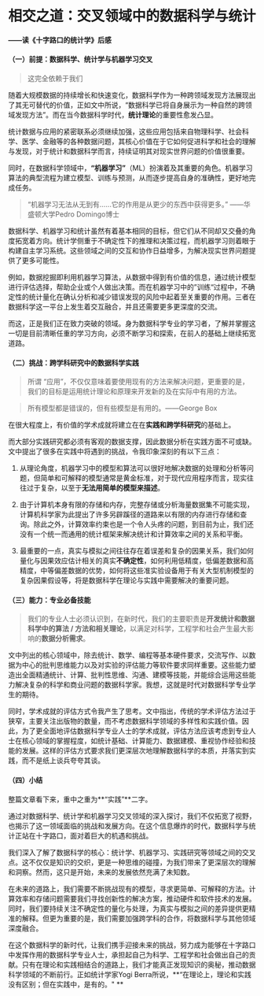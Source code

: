 # 相交之道：交叉领域中的数据科学与统计

#### 																														——读《十字路口的统计学》后感

#### （一）前提：数据科学、统计学与机器学习交叉

> 这完全依赖于我们

随着大规模数据的持续增长和快速变化，数据科学作为一种跨领域发现方法展现出了其无可替代的价值，正如文中所说，“数据科学已将自身展示为一种自然的跨领域发现方法”。而在当今数据科学时代，**统计理论**的重要性愈发凸显。

统计数据与应用的紧密联系必须继续加强，这些应用包括来自物理科学、社会科学、医学、金融等的各种数据问题，其核心价值在于它如何促进科学和社会的理解与发现，对于统计和数据科学而言，持续证明其对现实世界问题的价值很重要。

同时，在数据科学领域中，**“机器学习”**（ML）扮演着及其重要的角色。机器学习算法的典型流程为建立模型、训练与预测，从而逐步提高自身的准确性，更好地完成任务。

> “机器学习无法从无到有......它的作用是从更少的东西中获得更多。” ——华盛顿大学Pedro Domingo博士

数据科学、机器学习和统计虽然有着基本相同的目标，但它们从不同却又交叠的角度拓宽着方向。统计学侧重于不确定性下的推理和决策过程，而机器学习则着眼于构建自主学习系统。这些领域之间的交互和协作日益增多，为解决现实世界问题提供了更多可能性。

例如，数据挖掘即利用机器学习算法，从数据中得到有价值的信息，通过统计模型进行评估选择，帮助企业或个人做出决策。而在机器学习中的”训练“过程中，不确定性的统计量化在确认分析和减少错误发现的风险中起着至关重要的作用。三者在数据科学这一平台上发生着交互融合，并且还需要更多更深度的交流。

而这，正是我们正在致力突破的领域。身为数据科学专业的学习者，了解并掌握这一切是目前清晰任重的学习方向，必须不断学习和探索，在前人的基础上继续拓宽道路。



#### （二）挑战：跨学科研究中的数据科学实践	

> 所谓 “应用”，不仅仅意味着要使用现有的方法来解决问题，更重要的是，我们的目标是运用统计理论和原理来开发新的及在实际中有用的方法。

> 所有模型都是错误的，但有些模型是有用的。——George Box

在很大程度上，有价值的学术成就将建立在在**实践和跨学科研究**的基础上。

而大部分实践研究都必须有客观的数据支撑，因此数据分析在实践方面不可或缺。文中提出了很多在实践中将遇到的挑战，令我印象深刻的有以下三点：

1. 从理论角度，机器学习中的模型和算法可以很好地解决数据的处理和分析等问题，但简单和可解释的模型通常是黄金标准，对于现代应用程序而言，现实往往过于复杂，以至于**无法用简单的模型来描述**。

2. 由于计算机本身有限的存储和内存，完整存储或分析海量数据集不可能实现，计算机科学家为此提出了许多另辟蹊径的道路来以有限的内存进行存储和查询。除此之外，计算效率约束也是一个令人头疼的问题，到目前为止，我们还没有一个统一而通用的统计框架来解决统计和计算效率之间的关系和平衡。

3. 最重要的一点，真实与模拟之间往往存在着误差和复杂的因果关系，我们如何量化与因果效应估计相关的真实**不确定性**，如何利用低精度，低偏差数据和高精度，中等偏差数据的优势，如何将这些准实验设备用于有关大型机制模型的复杂因果假设等，将是数据科学在理论与实践中需要解决的重要问题。



#### （三）能力：专业必备技能

> 我们的专业人士必须认识到，在新时代，我们的主要职责是**开发统计和数据科学中的算法 / 方法和相关理论**，以满足对科学，工程学和社会产生最大影响的**数据分析需求**。

文中列出的核心领域中，除去统计、数学、编程等基本硬件要求，交流写作、以数据为中心的批判思维能力以及对实验的评估能力等软件要求同样重要。这些能力塑造出全面精通统计、计算、批判性思维、沟通、建模等技能，并能综合运用这些能力解决复杂的科学和商业问题的数据科学家。我想，这就是时代对数据科学专业学生的期待。

同时，学术成就的评估方式令我产生了思考。文中指出，传统的学术评估方法过于狭窄，主要关注出版物的数量，而不考虑数据科学领域的多样性和实践价值。因此，为了更全面地评估数据科学专业人士的学术成就，评估方法应该考虑到专业人士在核心领域的掌握程度，如统计基础、计算能力、数据建模、重视协作经验和技能的发展。这样的评估方式要求我们更深层次地理解数据科学的本质，并落实到实践，而不是纸上谈兵夸夸其谈。



#### （四）小结

整篇文章看下来，重中之重为**“实践”**二字。

通过对数据科学、统计学和机器学习交叉领域的深入探讨，我们不仅拓宽了视野，也揭示了这一领域面临的挑战和发展方向。在这个信息爆炸的时代，数据科学与统计正站在十字路口，面对着巨大的机遇和挑战。

我们深入了解了数据科学的核心：统计学、机器学习、实践研究等领域之间的交叉点。这不仅仅是知识的交织，更是一种思维的碰撞，为我们带来了更深层次的理解和洞察。然而，这只是开始，未来的发展依然充满了未知数。

在未来的道路上，我们需要不断挑战现有的模型，寻求更简单、可解释的方法。计算效率和存储问题需要我们寻找创新性的解决方案，推动硬件和软件技术的发展。同时，我们要持续关注不确定性的量化与处理，为真实与模拟之间的差异提供更精准的解释。但更为重要的是，我们需要加强跨学科的合作，将数据科学与其他领域深度融合。

在这个数据科学的新时代，让我们携手迎接未来的挑战，努力成为能够在十字路口中发挥作用的数据科学专业人士，承担起自己为科学、工程学和社会做出自己的贡献。只有在理论和实践相结合的道路上，我们才能真正发现知识的奥秘，推动数据科学领域的不断前行。正如统计学家Yogi Berra所说，**“在理论上，理论和实践没有区别；但在实践中，是有的。" **







